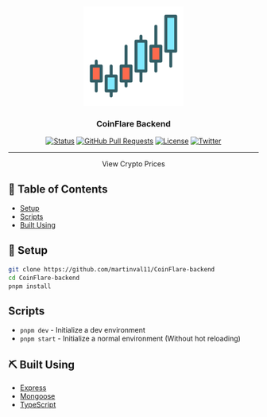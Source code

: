 <p align="center">
  <a href="https://github.com/martinval11/CoinFlare-backend" rel="noopener">
 <img width=200px height=200px src="favicon.ico" alt="CoinFlare Logo"></a>
</p>

<h3 align="center">CoinFlare Backend</h3>

<div align="center">

[![Status](https://img.shields.io/badge/status-active-success.svg)]()
[![GitHub Pull Requests](https://img.shields.io/github/issues-pr/kylelobo/The-Documentation-Compendium.svg)](https://github.com/martinval11/CryptoHub/pulls)
[![License](https://img.shields.io/badge/license-MIT-blue.svg)](/LICENSE)
[![Twitter](https://img.shields.io/twitter/follow/martinval11_?style=social&logo=twitter)](https://twitter.com/martinval11_)

</div>

---

<p align="center"> View Crypto Prices
    <br> 
</p>

## 📝 Table of Contents

- [Setup](#setup)
- [Scripts](#scripts)
- [Built Using](#built_using)

## 🏁 Setup <a name = "setup"></a>

```sh
git clone https://github.com/martinval11/CoinFlare-backend
cd CoinFlare-backend
pnpm install
```

## Scripts

- `pnpm dev` - Initialize a dev environment
- `pnpm start` - Initialize a normal environment (Without hot reloading)

## ⛏️ Built Using <a name = "built_using"></a>

- [Express](https://expressjs.com/)
- [Mongoose](https://mongoosejs.com/)
- [TypeScript](https://www.typescriptlang.org/)
